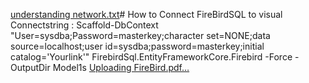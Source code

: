[understanding network.txt](https://github.com/lehuuvang/e-commerce-connection-with-firebird/files/14929876/understanding.network.txt)# How to Connect FireBirdSQL to visual
Connectstring : Scaffold-DbContext "User=sysdba;Password=masterkey;character set=NONE;data source=localhost;user id=sysdba;password=masterkey;initial catalog='Yourlink'" FirebirdSql.EntityFrameworkCore.Firebird -Force -OutputDir Model1s
[Uploading FireBird.pdf…]()
